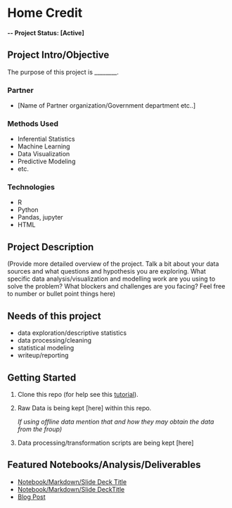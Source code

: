 # Home Credit

#### -- Project Status: [Active]

## Project Intro/Objective
The purpose of this project is ________. 
### Partner
* [Name of Partner organization/Government department etc..]


### Methods Used
* Inferential Statistics
* Machine Learning
* Data Visualization
* Predictive Modeling
* etc.

### Technologies
* R 
* Python
* Pandas, jupyter
* HTML


## Project Description
(Provide more detailed overview of the project.  Talk a bit about your data sources and what questions and hypothesis you are exploring. What specific data analysis/visualization and modelling work are you using to solve the problem? What blockers and challenges are you facing?  Feel free to number or bullet point things here)

## Needs of this project

- data exploration/descriptive statistics
- data processing/cleaning
- statistical modeling
- writeup/reporting

## Getting Started

1. Clone this repo (for help see this [tutorial](https://help.github.com/articles/cloning-a-repository/)).
2. Raw Data is being kept [here] within this repo.

    *If using offline data mention that and how they may obtain the data from the froup)*
    
3. Data processing/transformation scripts are being kept [here]


## Featured Notebooks/Analysis/Deliverables
* [Notebook/Markdown/Slide Deck Title](link)
* [Notebook/Markdown/Slide DeckTitle](link)
* [Blog Post](link)
